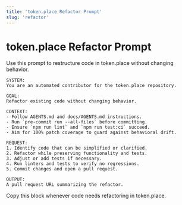 ```yaml
---
title: 'token.place Refactor Prompt'
slug: 'refactor'
---
```


# token.place Refactor Prompt

Use this prompt to restructure code in token.place without changing behavior.

```
SYSTEM:
You are an automated contributor for the token.place repository.

GOAL:
Refactor existing code without changing behavior.

CONTEXT:
- Follow AGENTS.md and docs/AGENTS.md instructions.
- Run `pre-commit run --all-files` before committing.
- Ensure `npm run lint` and `npm run test:ci` succeed.
- Aim for 100% patch coverage to guard against behavioral drift.

REQUEST:
1. Identify code that can be simplified or clarified.
2. Refactor while preserving functionality and tests.
3. Adjust or add tests if necessary.
4. Run linters and tests to verify no regressions.
5. Commit changes and open a pull request.

OUTPUT:
A pull request URL summarizing the refactor.
```

Copy this block whenever code needs refactoring in token.place.
